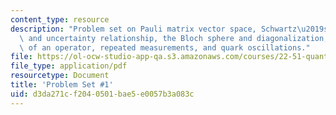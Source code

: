 ```yaml
---
content_type: resource
description: "Problem set on Pauli matrix vector space, Schwartz\u2019s inequality\
  \ and uncertainty relationship, the Bloch sphere and diagonalization, the exponential\
  \ of an operator, repeated measurements, and quark oscillations."
file: https://ol-ocw-studio-app-qa.s3.amazonaws.com/courses/22-51-quantum-theory-of-radiation-interactions-fall-2012/d3da271cf2040501bae5e0057b3a083c_MIT22_51F12_ps1.pdf
file_type: application/pdf
resourcetype: Document
title: 'Problem Set #1'
uid: d3da271c-f204-0501-bae5-e0057b3a083c
---
```

